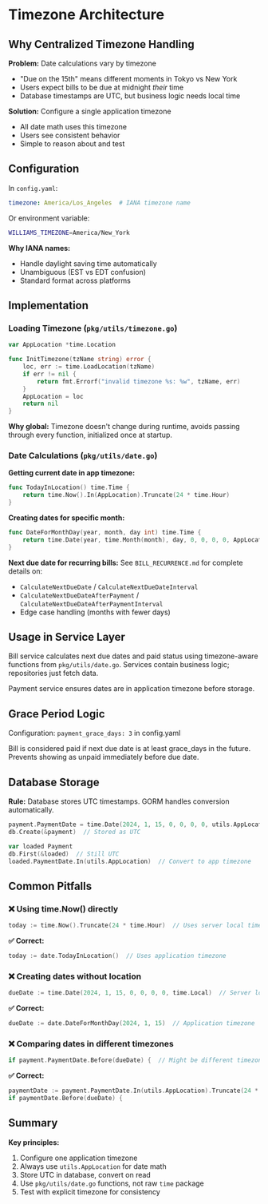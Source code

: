 # Timezone Architecture

## Why Centralized Timezone Handling

**Problem:** Date calculations vary by timezone
- "Due on the 15th" means different moments in Tokyo vs New York
- Users expect bills to be due at midnight *their* time
- Database timestamps are UTC, but business logic needs local time

**Solution:** Configure a single application timezone
- All date math uses this timezone
- Users see consistent behavior
- Simple to reason about and test

## Configuration

In `config.yaml`:
```yaml
timezone: America/Los_Angeles  # IANA timezone name
```

Or environment variable:
```bash
WILLIAMS_TIMEZONE=America/New_York
```

**Why IANA names:**
- Handle daylight saving time automatically
- Unambiguous (EST vs EDT confusion)
- Standard format across platforms

## Implementation

### Loading Timezone (`pkg/utils/timezone.go`)

```go
var AppLocation *time.Location

func InitTimezone(tzName string) error {
    loc, err := time.LoadLocation(tzName)
    if err != nil {
        return fmt.Errorf("invalid timezone %s: %w", tzName, err)
    }
    AppLocation = loc
    return nil
}
```

**Why global:** Timezone doesn't change during runtime, avoids passing through every function, initialized once at startup.

### Date Calculations (`pkg/utils/date.go`)

**Getting current date in app timezone:**
```go
func TodayInLocation() time.Time {
    return time.Now().In(AppLocation).Truncate(24 * time.Hour)
}
```

**Creating dates for specific month:**
```go
func DateForMonthDay(year, month, day int) time.Time {
    return time.Date(year, time.Month(month), day, 0, 0, 0, 0, AppLocation)
}
```

**Next due date for recurring bills:**
See `BILL_RECURRENCE.md` for complete details on:
- `CalculateNextDueDate` / `CalculateNextDueDateInterval`
- `CalculateNextDueDateAfterPayment` / `CalculateNextDueDateAfterPaymentInterval`
- Edge case handling (months with fewer days)

## Usage in Service Layer

Bill service calculates next due dates and paid status using timezone-aware functions from `pkg/utils/date.go`. Services contain business logic; repositories just fetch data.

Payment service ensures dates are in application timezone before storage.

## Grace Period Logic

Configuration: `payment_grace_days: 3` in config.yaml

Bill is considered paid if next due date is at least grace_days in the future. Prevents showing as unpaid immediately before due date.

## Database Storage

**Rule:** Database stores UTC timestamps. GORM handles conversion automatically.

```go
payment.PaymentDate = time.Date(2024, 1, 15, 0, 0, 0, 0, utils.AppLocation)
db.Create(&payment)  // Stored as UTC

var loaded Payment
db.First(&loaded)  // Still UTC
loaded.PaymentDate.In(utils.AppLocation)  // Convert to app timezone
```

## Common Pitfalls

### ❌ Using time.Now() directly
```go
today := time.Now().Truncate(24 * time.Hour)  // Uses server local time!
```

**✅ Correct:**
```go
today := date.TodayInLocation()  // Uses application timezone
```

### ❌ Creating dates without location
```go
dueDate := time.Date(2024, 1, 15, 0, 0, 0, 0, time.Local)  // Server local!
```

**✅ Correct:**
```go
dueDate := date.DateForMonthDay(2024, 1, 15)  // Application timezone
```

### ❌ Comparing dates in different timezones
```go
if payment.PaymentDate.Before(dueDate) {  // Might be different timezones!
```

**✅ Correct:**
```go
paymentDate := payment.PaymentDate.In(utils.AppLocation).Truncate(24 * time.Hour)
if paymentDate.Before(dueDate) {
```

## Summary

**Key principles:**
1. Configure one application timezone
2. Always use `utils.AppLocation` for date math
3. Store UTC in database, convert on read
4. Use `pkg/utils/date.go` functions, not raw `time` package
5. Test with explicit timezone for consistency
